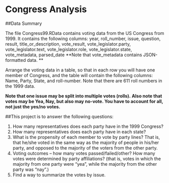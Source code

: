 # Congress Analysis

##Data Summary

The file Congress99.RData contains voting data from the US Congress from 1999. It contains the following columns:
year, 
roll_number, 
issue, 
question, 
result, 
title_or_description, 
vote_result, 
vote_legislator.party, 
vote_legislator.text, 
vote_legislator.role, 
vote_legislator.state, 
vote_metadata, 
parsed_date
**Note that vote_metadata contains JSON-formatted data. **

Arrange the voting data in a table, so that in each row you will have one member of Congress, and the table will contain the following columns: Name, Party, State, and roll-number. Note that there are 611 roll numbers in the 1999 data.

**Note that one issue may be split into multiple votes (rolls).**
**Also note that votes may be Yea, Nay, but also may no-vote. You have to account for all, not just the yes/no votes.**

##This project is to answer the following questions:
1. How many representatives does each party have in the 1999 Congress?
2. How many representatives does each party have in each state?
3. What is the propensity of each member to vote by party lines? That is, that he/she voted in the same way as the majority of people in his/her party, and opposed to the majority of the voters from the other party.
4. Voting outcomes – how many votes passed/failed/other? How many votes were determined by party affiliations? (that is, votes in which the majority from one party were “yea”, while the majority from the other party was “nay”.)
5. Find a way to summarize the votes by issue.


